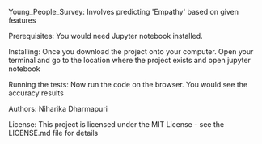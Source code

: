 Young_People_Survey:
Involves predicting 'Empathy' based on given features


Prerequisites:
You would need Jupyter notebook installed.

Installing:
Once you download the project onto your computer. Open your terminal and go to the location where the project exists and open jupyter notebook 


Running the tests:
Now  run the code on the browser. You would see the accuracy results


Authors:
Niharika Dharmapuri

License:
This project is licensed under the MIT License - see the LICENSE.md file for details
